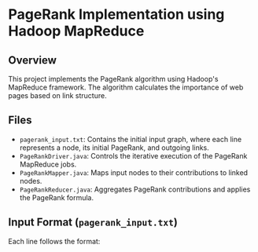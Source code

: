 # PageRank Implementation using Hadoop MapReduce

## Overview
This project implements the PageRank algorithm using Hadoop's MapReduce framework. The algorithm calculates the importance of web pages based on link structure.

## Files
- `pagerank_input.txt`: Contains the initial input graph, where each line represents a node, its initial PageRank, and outgoing links.
- `PageRankDriver.java`: Controls the iterative execution of the PageRank MapReduce jobs.
- `PageRankMapper.java`: Maps input nodes to their contributions to linked nodes.
- `PageRankReducer.java`: Aggregates PageRank contributions and applies the PageRank formula.

## Input Format (`pagerank_input.txt`)
Each line follows the format:
